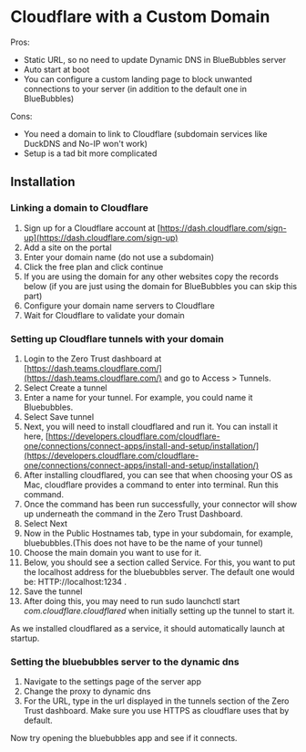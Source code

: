 # Cloudflare with a Custom Domain

Pros:

* Static URL, so no need to update Dynamic DNS in BlueBubbles server
* Auto start at boot
* You can configure a custom landing page to block unwanted connections to your server (in addition to the default one in BlueBubbles)

Cons:

* You need a domain to link to Cloudflare (subdomain services like DuckDNS and No-IP won't work)
* Setup is a tad bit more complicated

## Installation

### **Linking a domain to Cloudflare**

1. Sign up for a Cloudflare account at [https://dash.cloudflare.com/sign-up](https://dash.cloudflare.com/sign-up)
2. Add a site on the portal&#x20;
3. Enter your domain name (do not use a subdomain)&#x20;
4. Click the free plan and click continue&#x20;
5. If you are using the domain for any other websites copy the records below (if you are just using the domain for BlueBubbles you can skip this part)
6. Configure your domain name servers to Cloudflare
7. Wait for Cloudflare to validate your domain

### **Setting up Cloudflare tunnels with your domain**

1. Login to the Zero Trust dashboard at [https://dash.teams.cloudflare.com/](https://dash.teams.cloudflare.com/) and go to Access > Tunnels.
2. Select Create a tunnel
3. Enter a name for your tunnel. For example, you could name it Bluebubbles.
4. Select Save tunnel
5. Next, you will need to install cloudflared and run it. You can install it here, [https://developers.cloudflare.com/cloudflare-one/connections/connect-apps/install-and-setup/installation/](https://developers.cloudflare.com/cloudflare-one/connections/connect-apps/install-and-setup/installation/)
6. After installing cloudflared, you can see that when choosing your OS as Mac, cloudflare provides a command to enter into terminal. Run this command.
7. Once the command has been run successfully, your connector will show up underneath the command in the Zero Trust Dashboard.
8. Select Next
9. Now in the Public Hostnames tab, type in your subdomain, for example, bluebubbles.(This does not have to be the name of your tunnel)
10. Choose the main domain you want to use for it.
11. Below, you should see a section called Service. For this, you want to put the localhost address for the bluebubbles server. The default one would be: HTTP://localhost:1234 .
12. Save the tunnel
13. After doing this, you may need to run sudo launchctl start _com.cloudflare.cloudflared_ when initially setting up the tunnel to start it.

As we installed cloudflared as a service, it should automatically launch at startup.

### **Setting the bluebubbles server to the dynamic dns**
1. Navigate to the settings page of the server app
2. Change the proxy to dynamic dns
3. For the URL, type in the url displayed in the tunnels section of the Zero Trust dashboard. Make sure you use HTTPS as cloudflare uses that by default.

Now try opening the bluebubbles app and see if it connects.
